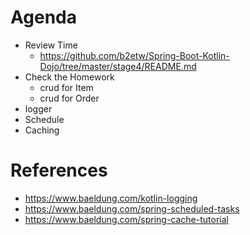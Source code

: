 # Agenda
* Review Time
  * https://github.com/b2etw/Spring-Boot-Kotlin-Dojo/tree/master/stage4/README.md
* Check the Homework
  * crud for Item
  * crud for Order
* logger
* Schedule
* Caching

# References
* https://www.baeldung.com/kotlin-logging
* https://www.baeldung.com/spring-scheduled-tasks
* https://www.baeldung.com/spring-cache-tutorial
